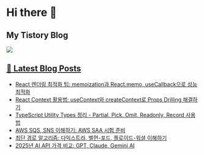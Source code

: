 # Hi there 👋

## My Tistory Blog

<p>
    <a href="https://kylo8.tistory.com"><img src="https://img.shields.io/badge/Tistory-000000?style=flat-square&logo=Tistory&logoColor=white"/>
</p>

## 📕 Latest Blog Posts

<ul><li><a href='https://kylo8.tistory.com/entry/React-%EB%A0%8C%EB%8D%94%EB%A7%81-%EC%B5%9C%EC%A0%81%ED%99%94-%ED%8C%81-memoization%EA%B3%BC-Reactmemo-useCallback%EC%9C%BC%EB%A1%9C-%EC%84%B1%EB%8A%A5-%EC%B5%9C%EC%A0%81%ED%99%94' target='_blank'>React 렌더링 최적화 팁: memoization과 React.memo, useCallback으로 성능 최적화</a></li><li><a href='https://kylo8.tistory.com/entry/React-Context-%ED%99%9C%EC%9A%A9%EB%B2%95-useContext%EC%99%80-createContext%EB%A1%9C-Props-Drilling-%ED%95%B4%EA%B2%B0%ED%95%98%EA%B8%B0' target='_blank'>React Context 활용법: useContext와 createContext로 Props Drilling 해결하기</a></li><li><a href='https://kylo8.tistory.com/entry/TypeScript-Utility-Types-%EC%A0%95%EB%A6%AC-Partial-Pick-Omit-Readonly-Record-%EC%82%AC%EC%9A%A9%EB%B2%95' target='_blank'>TypeScript Utility Types 정리 - Partial, Pick, Omit, Readonly, Record 사용법</a></li><li><a href='https://kylo8.tistory.com/entry/AWS-SQS-SNS-%EC%9D%B4%ED%95%B4%ED%95%98%EA%B8%B0-AWS-SAA-%EC%8B%9C%ED%97%98-%EC%A4%80' target='_blank'>AWS SQS, SNS 이해하기: AWS SAA 시험 준비</a></li><li><a href='https://kylo8.tistory.com/entry/%EC%B5%9C%EB%8B%A8-%EA%B2%BD%EB%A1%9C-%EC%95%8C%EA%B3%A0%EB%A6%AC%EC%A6%98-%EB%8B%A4%EC%9D%B5%EC%8A%A4%ED%8A%B8%EB%9D%BC-%EB%B2%A8%EB%A8%BC-%ED%8F%AC%EB%93%9C-%ED%94%8C%EB%A1%9C%EC%9D%B4%EB%93%9C-%EC%9B%8C%EC%85%9C-%EC%9D%B4%ED%95%B4%ED%95%98%EA%B8%B0' target='_blank'>최단 경로 알고리즘: 다익스트라, 벨먼-포드, 플로이드-워셜 이해하기</a></li><li><a href='https://kylo8.tistory.com/entry/2025%EB%85%84-AI-API-%EA%B0%80%EA%B2%A9-%EB%B9%84%EA%B5%90-GPT-Claude-Gemini-AI' target='_blank'>2025년 AI API 가격 비교: GPT, Claude, Gemini AI</a></li></ul>